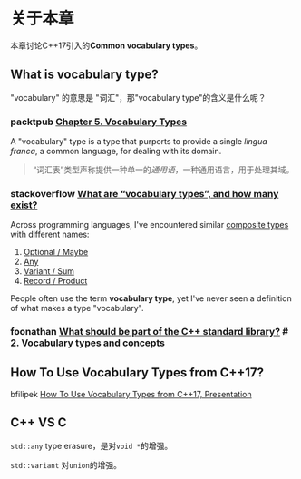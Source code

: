 # 关于本章

本章讨论C++17引入的**Common vocabulary types**。

## What is vocabulary type?

"vocabulary" 的意思是 "词汇"，那"vocabulary type"的含义是什么呢？

### packtpub [Chapter 5. Vocabulary Types](https://subscription.packtpub.com/book/application_development/9781787126824/5)

A "vocabulary" type is a type that purports to provide a single *lingua franca*, a common language, for dealing with its domain.

> “词汇表”类型声称提供一种单一的*通用语*，一种通用语言，用于处理其域。



### stackoverflow [What are “vocabulary types”, and how many exist?](https://stackoverflow.com/questions/38471380/what-are-vocabulary-types-and-how-many-exist)

Across programming languages, I've encountered similar [composite types](https://en.wikipedia.org/wiki/Composite_data_type) with different names:

1. [Optional / Maybe](https://en.wikipedia.org/wiki/Option_type)
2. [Any](http://en.cppreference.com/w/cpp/experimental/any)
3. [Variant / Sum](https://en.wikipedia.org/wiki/Tagged_union)
4. [Record / Product](https://en.wikipedia.org/wiki/Product_type)

People often use the term **vocabulary type**, yet I've never seen a definition of what makes a type "vocabulary".

### foonathan [What should be part of the C++ standard library?](https://foonathan.net/2017/11/standard-library/) # 2. Vocabulary types and concepts



## How To Use Vocabulary Types from C++17?

bfilipek [How To Use Vocabulary Types from C++17, Presentation](https://www.bfilipek.com/2019/09/vocabulary-types-talk.html)



## C++ VS C

`std::any` type erasure，是对`void *`的增强。

`std::variant` 对`union`的增强。

